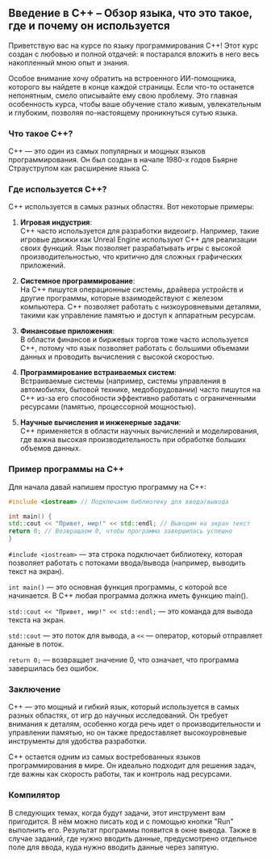 ﻿## Введение в C++ – Обзор языка, что это такое, где и почему он используется

Приветствую вас на курсе по языку программирования C++! Этот курс создан с любовью и полной отдачей: я постарался вложить в него весь накопленный мною опыт и знания.

Особое внимание хочу обратить на встроенного ИИ-помощника, которого вы найдете в конце каждой страницы. Если что-то останется непонятным, смело описывайте ему свою проблему. Это главная особенность курса, чтобы ваше обучение стало живым, увлекательным и глубоким, позволяя по-настоящему проникнуться сутью языка.

### Что такое C++?
C++ — это один из самых популярных и мощных языков программирования. Он был создан в начале 1980-х годов Бьярне Страуструпом как расширение языка C.

### Где используется C++?
C++ используется в самых разных областях. Вот некоторые примеры:

1. **Игровая индустрия**:  
   C++ часто используется для разработки видеоигр. Например, такие игровые движки как Unreal Engine используют C++ для реализации своих функций. Язык позволяет разрабатывать игры с высокой производительностью, что критично для сложных графических приложений.

2. **Системное программирование**:  
   На C++ пишутся операционные системы, драйвера устройств и другие программы, которые взаимодействуют с железом компьютера. C++ позволяет работать с низкоуровневыми деталями, такими как управление памятью и доступ к аппаратным ресурсам.

3. **Финансовые приложения**:  
   В области финансов и биржевых торгов тоже часто используется C++, потому что язык позволяет работать с большими объемами данных и проводить вычисления с высокой скоростью.

4. **Программирование встраиваемых систем**:  
   Встраиваемые системы (например, системы управления в автомобилях, бытовой технике, медоборудовании) часто пишутся на C++ из-за его способности эффективно работать с ограниченными ресурсами (памятью, процессорной мощностью).

5. **Научные вычисления и инженерные задачи**:  
   C++ применяется в области научных вычислений и моделирования, где важна высокая производительность при обработке больших объемов данных.

### Пример программы на C++
Для начала давай напишем простую программу на C++:

```cpp
#include <iostream> // Подключаем библиотеку для ввода/вывода

int main() {
std::cout << "Привет, мир!" << std::endl; // Выводим на экран текст
return 0; // Возвращаем 0, чтобы программа завершилась успешно
}
```

`#include <iostream>` — эта строка подключает библиотеку, которая позволяет работать с потоками ввода/вывода (например, выводить текст на экран).

`int main()` — это основная функция программы, с которой все начинается. В C++ любая программа должна иметь функцию main().

`std::cout << "Привет, мир!" << std::endl;` — это команда для вывода текста на экран.

`std::cout` — это поток для вывода, а `<<` — оператор, который отправляет данные в поток.

`return 0;` — возвращает значение 0, что означает, что программа завершилась без ошибок.

### Заключение
C++ — это мощный и гибкий язык, который используется в самых разных областях, от игр до научных исследований. Он требует внимания к деталям, особенно когда речь идет о производительности и управлении памятью, но он также предоставляет высокоуровневые инструменты для удобства разработки.

C++ остается одним из самых востребованных языков программирования в мире. Он идеально подходит для решения задач, где важны как скорость работы, так и контроль над ресурсами.

### Компилятор

В следующих темах, когда будут задачи, этот инструмент вам пригодится. В нём можно писать код и с помощью кнопки "Run" выполнить его. Результат программы появится в окне вывода. Также в случае заданий, где нужно вводить данные, предусмотрено отдельное поле для ввода, куда нужно вводить данные через запятую.